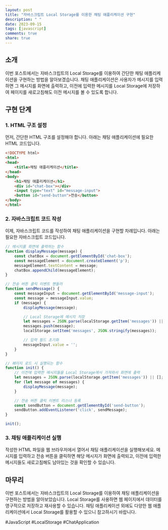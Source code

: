 ```yaml
---
layout: post
title: "자바스크립트 Local Storage를 이용한 채팅 애플리케이션 구현"
description: " "
date: 2023-09-15
tags: [javascript]
comments: true
share: true
---
```


## 소개

이번 포스트에서는 자바스크립트의 Local Storage를 이용하여 간단한 채팅 애플리케이션을 구현하는 방법을 알아보겠습니다. 채팅 애플리케이션은 사용자가 메시지를 입력하면 그 메시지를 화면에 출력하고, 이전에 입력한 메시지를 Local Storage에 저장하여 페이지를 새로고침해도 이전 메시지를 볼 수 있도록 합니다.

## 구현 단계

### 1. HTML 구조 설정

먼저, 간단한 HTML 구조를 설정해야 합니다. 아래는 채팅 애플리케이션에 필요한 HTML 코드입니다.

```html
<!DOCTYPE html>
<html>
<head>
    <title>채팅 애플리케이션</title>
</head>
<body>
    <h1>채팅 애플리케이션</h1>
    <div id="chat-box"></div>
    <input type="text" id="message-input">
    <button id="send-button">전송</button>
</body>
</html>
```

### 2. 자바스크립트 코드 작성

이제, 자바스크립트 코드를 작성하여 채팅 애플리케이션을 구현할 차례입니다. 아래는 필요한 자바스크립트 코드입니다.

```javascript
// 메시지를 화면에 출력하는 함수
function displayMessage(message) {
    const chatBox = document.getElementById('chat-box');
    const messageElement = document.createElement('p');
    messageElement.textContent = message;
    chatBox.appendChild(messageElement);
}

// 전송 버튼 클릭 이벤트 핸들러
function sendMessage() {
    const messageInput = document.getElementById('message-input');
    const message = messageInput.value;
    if (message) {
        displayMessage(message);

        // Local Storage에 메시지 저장
        let messages = JSON.parse(localStorage.getItem('messages')) || [];
        messages.push(message);
        localStorage.setItem('messages', JSON.stringify(messages));

        // 입력 필드 초기화
        messageInput.value = '';
    }
}

// 페이지 로드 시 실행되는 함수
function init() {
    // 이전에 입력한 메시지들을 Local Storage에서 가져와서 화면에 출력
    let messages = JSON.parse(localStorage.getItem('messages')) || [];
    for (let message of messages) {
        displayMessage(message);
    }

    // 전송 버튼 클릭 이벤트 리스너 등록
    const sendButton = document.getElementById('send-button');
    sendButton.addEventListener('click', sendMessage);
}

init();
```

### 3. 채팅 애플리케이션 실행

작성한 HTML 파일을 웹 브라우저에서 열어서 채팅 애플리케이션을 실행해보세요. 메시지를 입력하고 전송 버튼을 클릭하면 해당 메시지가 화면에 출력되고, 이전에 입력한 메시지들도 새로고침해도 남아있는 것을 확인할 수 있습니다.

## 마무리

이번 포스트에서는 자바스크립트의 Local Storage를 이용하여 채팅 애플리케이션을 구현하는 방법을 알아보았습니다. Local Storage를 사용하면 웹 페이지에서 데이터를 영구적으로 저장하고 재사용할 수 있습니다. 채팅 애플리케이션 외에도 다양한 웹 애플리케이션에서 Local Storage를 활용할 수 있으니 참고하시기 바랍니다.

#JavaScript #LocalStorage #ChatApplication